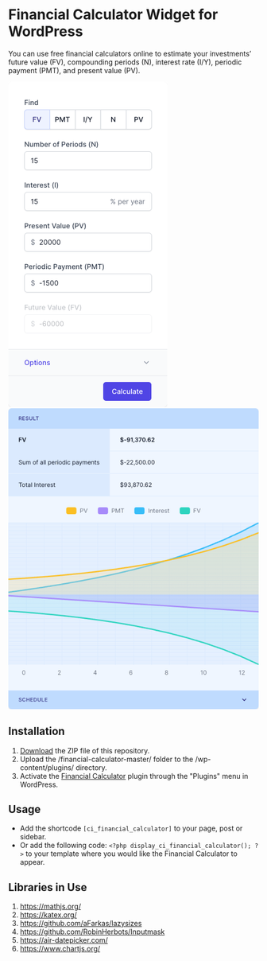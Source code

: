 # Financial Calculator Widget for WordPress

You can use free financial calculators online to estimate your investments’ future value (FV), compounding periods (N), interest rate (I/Y), periodic payment (PMT), and present value (PV).

![Financial Calculator Input Form](/assets/images/screenshot-1.png "Financial Calculator Input Form")
![Financial Calculator Calculation Results](/assets/images/screenshot-2.png "Financial Calculator Calculation Results")

## Installation

1. [Download](https://github.com/pub-calculator-io/age-calculator/archive/refs/heads/master.zip) the ZIP file of this repository.
2. Upload the /financial-calculator-master/ folder to the /wp-content/plugins/ directory.
3. Activate the [Financial Calculator](https://www.calculator.io/financial-calculator/ "Financial Calculator Homepage") plugin through the "Plugins" menu in WordPress.

## Usage
* Add the shortcode `[ci_financial_calculator]` to your page, post or sidebar.
* Or add the following code: `<?php display_ci_financial_calculator(); ?>` to your template where you would like the Financial Calculator to appear.

## Libraries in Use
1. https://mathjs.org/
2. https://katex.org/
3. https://github.com/aFarkas/lazysizes
4. https://github.com/RobinHerbots/Inputmask
5. https://air-datepicker.com/
6. https://www.chartjs.org/
